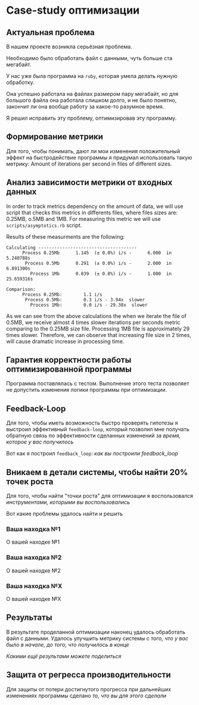 # Case-study оптимизации

## Актуальная проблема
В нашем проекте возникла серьёзная проблема.

Необходимо было обработать файл с данными, чуть больше ста мегабайт.

У нас уже была программа на `ruby`, которая умела делать нужную обработку.

Она успешно работала на файлах размером пару мегабайт, но для большого файла она работала слишком долго, и не было понятно, закончит ли она вообще работу за какое-то разумное время.

Я решил исправить эту проблему, оптимизировав эту программу.

## Формирование метрики
Для того, чтобы понимать, дают ли мои изменения положительный эффект на быстродействие программы я придумал использовать такую метрику: Amount of iterations per second in files of different sizes.

## Анализ зависимости метрики от входных данных
In order to track metrics dependency on the amount of data, we will use script that checks this metrics in differents
files, where files sizes are: 0.25MB, o.5MB and 1MB.
For measuring this metric we will use `scripts/asymptotics.rb` script.

Results of these measurments are the following:

```
Calculating -------------------------------------
      Process 0.25Mb      1.145  (± 0.0%) i/s -      6.000  in   5.240788s
       Process 0.5Mb      0.291  (± 0.0%) i/s -      2.000  in   6.891300s
         Process 1Mb      0.039  (± 0.0%) i/s -      1.000  in  25.659316s

Comparison:
      Process 0.25Mb:        1.1 i/s
       Process 0.5Mb:        0.3 i/s - 3.94x  slower
         Process 1Mb:        0.0 i/s - 29.38x  slower
```

As we can see from the above calculations the when we iterate the file of 0.5MB, we receive almost 4 times slower iterations per seconds metric comparing to the 0.25MB size file. Processing 1MB file is approximately 29 times slower. Therefore, we can observe that increasing file size in 2 times, will cause dramatic increase in processing time.

## Гарантия корректности работы оптимизированной программы
Программа поставлялась с тестом. Выполнение этого теста позволяет не допустить изменения логики программы при оптимизации.

## Feedback-Loop
Для того, чтобы иметь возможность быстро проверять гипотезы я выстроил эффективный `feedback-loop`, который позволил мне получать обратную связь по эффективности сделанных изменений за *время, которое у вас получилось*

Вот как я построил `feedback_loop`: *как вы построили feedback_loop*

## Вникаем в детали системы, чтобы найти 20% точек роста
Для того, чтобы найти "точки роста" для оптимизации я воспользовался *инструментами, которыми вы воспользовались*

Вот какие проблемы удалось найти и решить

### Ваша находка №1
О вашей находке №1

### Ваша находка №2
О вашей находке №2

### Ваша находка №X
О вашей находке №X

## Результаты
В результате проделанной оптимизации наконец удалось обработать файл с данными.
Удалось улучшить метрику системы с *того, что у вас было в начале, до того, что получилось в конце*

*Какими ещё результами можете поделиться*

## Защита от регресса производительности
Для защиты от потери достигнутого прогресса при дальнейших изменениях программы сделано *то, что вы для этого сделали*

